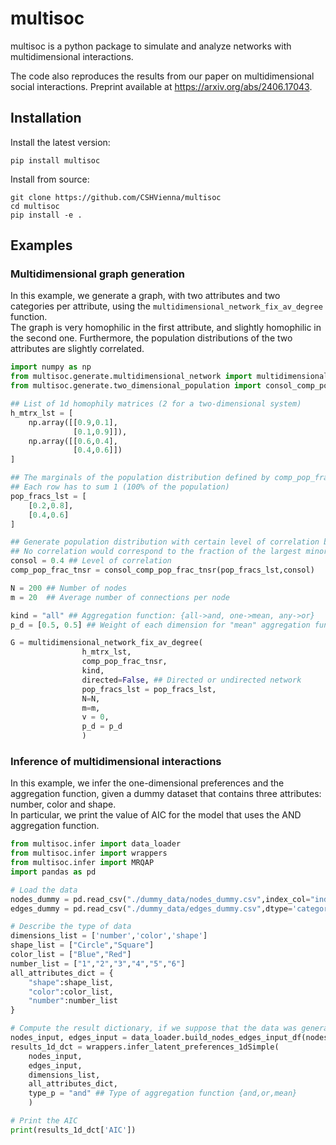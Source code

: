 # multisoc

multisoc is a python package to simulate and analyze networks with multidimensional interactions. 

The code also reproduces the results from our paper on multidimensional social interactions. Preprint available at https://arxiv.org/abs/2406.17043.

## Installation

Install the latest version:
```
pip install multisoc
```

Install from source:
```
git clone https://github.com/CSHVienna/multisoc
cd multisoc
pip install -e .
```

## Examples

### Multidimensional graph generation
In this example, we generate a graph, with two attributes and two categories per attribute, using the `multidimensional_network_fix_av_degree` function.  
The graph is very homophilic in the first attribute, and slightly homophilic in the second one.
Furthermore, the population distributions of the two attributes are slightly correlated.

```python
import numpy as np
from multisoc.generate.multidimensional_network import multidimensional_network_fix_av_degree
from multisoc.generate.two_dimensional_population import consol_comp_pop_frac_tnsr

## List of 1d homophily matrices (2 for a two-dimensional system)
h_mtrx_lst = [ 
    np.array([[0.9,0.1],
              [0.1,0.9]]),
    np.array([[0.6,0.4],
              [0.4,0.6]])
]

## The marginals of the population distribution defined by comp_pop_frac_tnsr
## Each row has to sum 1 (100% of the population)
pop_fracs_lst = [
    [0.2,0.8],
    [0.4,0.6]
]

## Generate population distribution with certain level of correlation between the two attributes
## No correlation would correspond to the fraction of the largest minority
consol = 0.4 ## Level of correlation
comp_pop_frac_tnsr = consol_comp_pop_frac_tnsr(pop_fracs_lst,consol)

N = 200 ## Number of nodes
m = 20  ## Average number of connections per node

kind = "all" ## Aggregation function: {all->and, one->mean, any->or}
p_d = [0.5, 0.5] ## Weight of each dimension for "mean" aggregation function

G = multidimensional_network_fix_av_degree(
                h_mtrx_lst,
                comp_pop_frac_tnsr,
                kind,
                directed=False, ## Directed or undirected network
                pop_fracs_lst = pop_fracs_lst,
                N=N,
                m=m,
                v = 0,
                p_d = p_d
                )
```

### Inference of multidimensional interactions 

In this example, we infer the one-dimensional preferences and the aggregation function, given a dummy dataset that contains three attributes: number, color and shape.  
In particular, we print the value of AIC for the model that uses the AND aggregation function.

```python
from multisoc.infer import data_loader
from multisoc.infer import wrappers
from multisoc.infer import MRQAP
import pandas as pd

# Load the data
nodes_dummy = pd.read_csv("./dummy_data/nodes_dummy.csv",index_col="index",dtype='category')
edges_dummy = pd.read_csv("./dummy_data/edges_dummy.csv",dtype='category')

# Describe the type of data 
dimensions_list = ['number','color','shape']
shape_list = ["Circle","Square"]
color_list = ["Blue","Red"]
number_list = ["1","2","3","4","5","6"]
all_attributes_dict = {
    "shape":shape_list,
    "color":color_list,
    "number":number_list
}

# Compute the result dictionary, if we suppose that the data was generated using the AND aggregation function
nodes_input, edges_input = data_loader.build_nodes_edges_input_df(nodes_dummy, edges_dummy, dimensions=["shape","color","number"])
results_1d_dct = wrappers.infer_latent_preferences_1dSimple(
    nodes_input,
    edges_input,
    dimensions_list, 
    all_attributes_dict,
    type_p = "and" ## Type of aggregation function {and,or,mean}
    )

# Print the AIC
print(results_1d_dct['AIC'])
```
